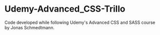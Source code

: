 # Udemy-Advanced_CSS-Trillo
Code developed while following Udemy's Advanced CSS and SASS course by Jonas Schmedtmann.
